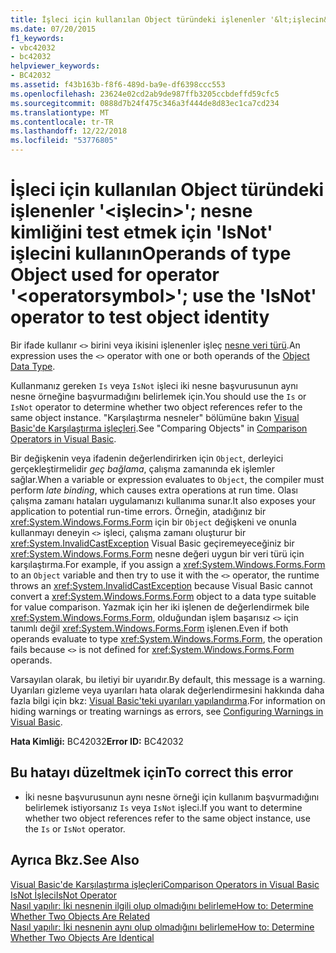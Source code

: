 ```yaml
---
title: İşleci için kullanılan Object türündeki işlenenler '&lt;işlecin&gt;'; nesne kimliğini test etmek için 'IsNot' işlecini kullanın
ms.date: 07/20/2015
f1_keywords:
- vbc42032
- bc42032
helpviewer_keywords:
- BC42032
ms.assetid: f43b163b-f8f6-489d-ba9e-df6398ccc553
ms.openlocfilehash: 23624e02cd2ab9de987ffb3205ccbdeffd59cfc5
ms.sourcegitcommit: 0888d7b24f475c346a3f444de8d83ec1ca7cd234
ms.translationtype: MT
ms.contentlocale: tr-TR
ms.lasthandoff: 12/22/2018
ms.locfileid: "53776805"
---
```

# <a name="operands-of-type-object-used-for-operator-ltoperatorsymbolgt-use-the-isnot-operator-to-test-object-identity"></a><span data-ttu-id="8c969-102">İşleci için kullanılan Object türündeki işlenenler '&lt;işlecin&gt;'; nesne kimliğini test etmek için 'IsNot' işlecini kullanın</span><span class="sxs-lookup"><span data-stu-id="8c969-102">Operands of type Object used for operator '&lt;operatorsymbol&gt;'; use the 'IsNot' operator to test object identity</span></span>
<span data-ttu-id="8c969-103">Bir ifade kullanır `<>` birini veya ikisini işlenenler işleç [nesne veri türü](../../visual-basic/language-reference/data-types/object-data-type.md).</span><span class="sxs-lookup"><span data-stu-id="8c969-103">An expression uses the `<>` operator with one or both operands of the [Object Data Type](../../visual-basic/language-reference/data-types/object-data-type.md).</span></span>  
  
 <span data-ttu-id="8c969-104">Kullanmanız gereken `Is` veya `IsNot` işleci iki nesne başvurusunun aynı nesne örneğine başvurmadığını belirlemek için.</span><span class="sxs-lookup"><span data-stu-id="8c969-104">You should use the `Is` or `IsNot` operator to determine whether two object references refer to the same object instance.</span></span> <span data-ttu-id="8c969-105">"Karşılaştırma nesneler" bölümüne bakın [Visual Basic'de Karşılaştırma işleçleri](../../visual-basic/programming-guide/language-features/operators-and-expressions/comparison-operators.md).</span><span class="sxs-lookup"><span data-stu-id="8c969-105">See "Comparing Objects" in [Comparison Operators in Visual Basic](../../visual-basic/programming-guide/language-features/operators-and-expressions/comparison-operators.md).</span></span>  
  
 <span data-ttu-id="8c969-106">Bir değişkenin veya ifadenin değerlendirirken için `Object`, derleyici gerçekleştirmelidir *geç bağlama*, çalışma zamanında ek işlemler sağlar.</span><span class="sxs-lookup"><span data-stu-id="8c969-106">When a variable or expression evaluates to `Object`, the compiler must perform *late binding*, which causes extra operations at run time.</span></span> <span data-ttu-id="8c969-107">Olası çalışma zamanı hataları uygulamanızı kullanıma sunar.</span><span class="sxs-lookup"><span data-stu-id="8c969-107">It also exposes your application to potential run-time errors.</span></span> <span data-ttu-id="8c969-108">Örneğin, atadığınız bir <xref:System.Windows.Forms.Form> için bir `Object` değişkeni ve onunla kullanmayı deneyin `<>` işleci, çalışma zamanı oluşturur bir <xref:System.InvalidCastException> Visual Basic geçiremeyeceğiniz bir <xref:System.Windows.Forms.Form> nesne değeri uygun bir veri türü için karşılaştırma.</span><span class="sxs-lookup"><span data-stu-id="8c969-108">For example, if you assign a <xref:System.Windows.Forms.Form> to an `Object` variable and then try to use it with the `<>` operator, the runtime throws an <xref:System.InvalidCastException> because Visual Basic cannot convert a <xref:System.Windows.Forms.Form> object to a data type suitable for value comparison.</span></span> <span data-ttu-id="8c969-109">Yazmak için her iki işlenen de değerlendirmek bile <xref:System.Windows.Forms.Form>, olduğundan işlem başarısız `<>` için tanımlı değil <xref:System.Windows.Forms.Form> işlenen.</span><span class="sxs-lookup"><span data-stu-id="8c969-109">Even if both operands evaluate to type <xref:System.Windows.Forms.Form>, the operation fails because `<>` is not defined for <xref:System.Windows.Forms.Form> operands.</span></span>  
  
 <span data-ttu-id="8c969-110">Varsayılan olarak, bu iletiyi bir uyarıdır.</span><span class="sxs-lookup"><span data-stu-id="8c969-110">By default, this message is a warning.</span></span> <span data-ttu-id="8c969-111">Uyarıları gizleme veya uyarıları hata olarak değerlendirmesini hakkında daha fazla bilgi için bkz: [Visual Basic'teki uyarıları yapılandırma](/visualstudio/ide/configuring-warnings-in-visual-basic).</span><span class="sxs-lookup"><span data-stu-id="8c969-111">For information on hiding warnings or treating warnings as errors, see [Configuring Warnings in Visual Basic](/visualstudio/ide/configuring-warnings-in-visual-basic).</span></span>  
  
 <span data-ttu-id="8c969-112">**Hata Kimliği:** BC42032</span><span class="sxs-lookup"><span data-stu-id="8c969-112">**Error ID:** BC42032</span></span>  
  
## <a name="to-correct-this-error"></a><span data-ttu-id="8c969-113">Bu hatayı düzeltmek için</span><span class="sxs-lookup"><span data-stu-id="8c969-113">To correct this error</span></span>  
  
-   <span data-ttu-id="8c969-114">İki nesne başvurusunun aynı nesne örneği için kullanım başvurmadığını belirlemek istiyorsanız `Is` veya `IsNot` işleci.</span><span class="sxs-lookup"><span data-stu-id="8c969-114">If you want to determine whether two object references refer to the same object instance, use the `Is` or `IsNot` operator.</span></span>  
  
## <a name="see-also"></a><span data-ttu-id="8c969-115">Ayrıca Bkz.</span><span class="sxs-lookup"><span data-stu-id="8c969-115">See Also</span></span>  
 [<span data-ttu-id="8c969-116">Visual Basic'de Karşılaştırma işleçleri</span><span class="sxs-lookup"><span data-stu-id="8c969-116">Comparison Operators in Visual Basic</span></span>](../../visual-basic/programming-guide/language-features/operators-and-expressions/comparison-operators.md)  
 [<span data-ttu-id="8c969-117">IsNot İşleci</span><span class="sxs-lookup"><span data-stu-id="8c969-117">IsNot Operator</span></span>](../../visual-basic/language-reference/operators/isnot-operator.md)  
 [<span data-ttu-id="8c969-118">Nasıl yapılır: İki nesnenin ilgili olup olmadığını belirleme</span><span class="sxs-lookup"><span data-stu-id="8c969-118">How to: Determine Whether Two Objects Are Related</span></span>](../../visual-basic/programming-guide/language-features/variables/how-to-determine-whether-two-objects-are-related.md)  
 [<span data-ttu-id="8c969-119">Nasıl yapılır: İki nesnenin aynı olup olmadığını belirleme</span><span class="sxs-lookup"><span data-stu-id="8c969-119">How to: Determine Whether Two Objects Are Identical</span></span>](../../visual-basic/programming-guide/language-features/variables/how-to-determine-whether-two-objects-are-identical.md)
